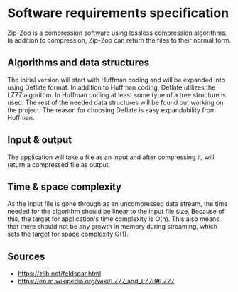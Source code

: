 # Software requirements specification  

Zip-Zop is a compression software using lossless compression algorithms. In addition to compression, Zip-Zop can return the files to their normal form.



## Algorithms and data structures  

The initial version will start with Huffman coding and will be expanded into using Deflate format. In addition to Huffman coding, Deflate utilizes the LZ77 algorithm. In Huffman coding at least some type of a tree structure is used. The rest of the needed data structures will be found out working on the project. The reason for choosing Deflate is easy expandability from Huffman.



## Input & output

The application will take a file as an input and after compressing it, will return a compressed file as output.



## Time & space complexity

As the input file is gone through as an uncompressed data stream, the time needed for the algorithm should be linear to the input file size. Because of this, the target for application's time complexity is O(n). This also means that there should not be any growth in memory during streaming, which sets the target for space complexity O(1).



## Sources

* <https://zlib.net/feldspar.html>
* <https://en.m.wikipedia.org/wiki/LZ77_and_LZ78#LZ77>

